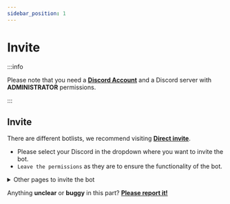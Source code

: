 ```yaml
---
sidebar_position: 1
---
```


# Invite

:::info

Please note that you need a **[Discord Account](https://discord.com/)** and a Discord server with **ADMINISTRATOR** permissions.

:::

## Invite

There are different botlists, we recommend visiting **[Direct invite](https://invite.polliticket.eu)**.

- Please select your Discord in the dropdown where you want to invite the bot.
- `Leave the permissions` as they are to ensure the functionality of the bot.

<details>
<summary>Other pages to invite the bot</summary>
https://top.gg
</details>


Anything **unclear** or **buggy** in this part? **[Please report it!](https://github.com/xiLight/PolliTicketDocs/issues/new/choose)**
